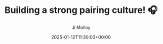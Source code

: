 ---
title: "Building a strong pairing culture! 🎧"
date: 2025-01-12T11:30:03+00:00
# weight: 1
# aliases: ["/first"]
author: "Ji Molloy"
showToc: true
TocOpen: false
draft: false
hidemeta: false
comments: false
description: "Leveling up together and building a strong pairing culture"
canonicalURL: "https://jiyeonmolloy.github.io/building-pairing-culture"
disableHLJS: true # to disable highlightjs
disableShare: true
disableHLJS: false
hideSummary: false
searchHidden: true
ShowReadingTime: true
ShowBreadCrumbs: true
ShowPostNavLinks: true
ShowWordCount: true
ShowRssButtonInSectionTermList: true
UseHugoToc: true
cover:
    image: "/assets/images/eevee-on-computer-circle.png" # image path/url
    alt: "Eevee on computer" # alt text
    caption: "Eevee" # display caption under cover
    relative: false # when using page bundles set this to true
    hidden: false # only hide on current single page
---